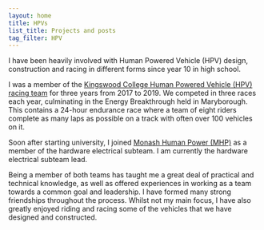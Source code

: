 ```yaml
---
layout: home
title: HPVs
list_title: Projects and posts
tag_filter: HPV
---
```


I have been heavily involved with Human Powered Vehicle (HPV) design, construction and racing in different forms since year 10 in high school.

I was a member of the [Kingswood College Human Powered Vehicle (HPV) racing team](https://www.youtube.com/@kingswoodevoracing66) for three years from 2017 to 2019. We competed in three races each year, culminating in the Energy Breakthrough held in Maryborough. This contains a 24-hour endurance race where a team of eight riders complete as many laps as possible on a track with often over 100 vehicles on it.

Soon after starting university, I joined [Monash Human Power (MHP)](https://monashhumanpower.org/) as a member of the hardware electrical subteam. I am currently the hardware electrical subteam lead.

Being a member of both teams has taught me a great deal of practical and technical knowledge, as well as offered experiences in working as a team towards a common goal and leadership. I have formed many strong friendships throughout the process. Whilst not my main focus, I have also greatly enjoyed riding and racing some of the vehicles that we have designed and constructed.